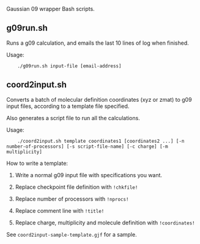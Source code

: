 Gaussian 09 wrapper Bash scripts.

## g09run.sh

Runs a g09 calculation, and emails the last 10 lines of log when finished.

Usage:

        ./g09run.sh input-file [email-address]

## coord2input.sh

Converts a batch of molecular definition coordinates (xyz or zmat) to g09 input files, according to a template file specified. 

Also generates a script file to run all the calculations.

Usage:

        ./coord2input.sh template coordinates1 [coordinates2 ...] [-n number-of-processors] [-s script-file-name] [-c charge] [-m multiplicity] 

How to write a template:

 1. Write a normal g09 input file with specifications you want.

 2. Replace checkpoint file definition with `!chkfile!`

 3. Replace number of processors with `!nprocs!`

 4. Replace comment line with `!title!`

 5. Replace charge, multiplicity and molecule definition with `!coordinates!`

See `coord2input-sample-template.gjf` for a sample.
